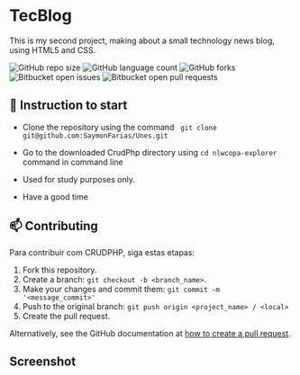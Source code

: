 # TecBlog
  This is my second project, making about a small technology news blog, using HTML5 and CSS.


![GitHub repo size](https://img.shields.io/github/repo-size/SaymonFarias/Unes?style=for-the-badge)
![GitHub language count](https://img.shields.io/github/languages/count/SaymonFarias/Unes?style=for-the-badge)
![GitHub forks](https://img.shields.io/github/forks/SaymonFarias/Unes?style=for-the-badge)
![Bitbucket open issues](https://img.shields.io/bitbucket/issues/SaymonFarias/Unes?style=for-the-badge)
![Bitbucket open pull requests](https://img.shields.io/bitbucket/pr-raw/SaymonFarias/Unes?style=for-the-badge)


## 🚀 Instruction to start
- Clone the repository using the command ``` git clone git@github.com:SaymonFarias/Unes.git```
- Go to the downloaded CrudPhp directory using ```cd nlwcopa-explorer``` command in command line

- Used for study purposes only.
- Have a good time

## 📫 Contributing
<!---Se o seu README for longo ou se você tiver algum processo ou etapas específicas que deseja que os contribuidores sigam, considere a criação de um arquivo CONTRIBUTING.md separado--->
Para contribuir com CRUDPHP, siga estas etapas:

1. Fork this repository.
2. Create a branch: `git checkout -b <branch_name>`.
3. Make your changes and commit them: `git commit -m '<message_commit>'`
4. Push to the original branch: `git push origin <project_name> / <local>`
5. Create the pull request.

Alternatively, see the GitHub documentation at [how to create a pull request](https://help.github.com/en/github/collaborating-with-issues-and-pull-requests/creating-a-pull-request ).


## Screenshot


